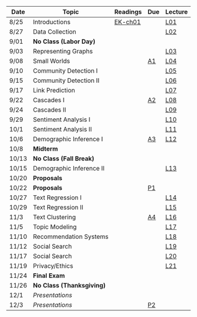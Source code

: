 | Date  | Topic                      | Readings                      | Due           | Lecture  |
| ----- |----------------------------|-------------------------------|---------------|----------|
| 8/25  | Introductions              |  [EK-ch01](read/ek-01.pdf)    |               |[L01](l01)|
| 8/27  | Data Collection            |                               |               |[L02](l02)|
| 9/01  | **No Class (Labor Day)**   |                               |               |          |
| 9/03  | Representing Graphs        |                               |               |[L03](l03)|
| 9/08  | Small Worlds               |                               | [A1](asg/a1)  |[L04](l04)|
| 9/10  | Community Detection I      |                               |               |[L05](l05)|
| 9/15  | Community Detection II     |                               |               |[L06](l06)|
| 9/17  | Link Prediction            |                               |               |[L07](l07)|
| 9/22  | Cascades I                 |                               | [A2](asg/a2)  |[L08](l08)|
| 9/24  | Cascades II                |                               |               |[L09](l09)|
| 9/29  | Sentiment Analysis I       |                               |               |[L10](l10)|
| 10/1  | Sentiment Analysis II      |                               |               |[L11](l11)|
| 10/6  | Demographic Inference I    |                               | [A3](asg/a3)  |[L12](l12)|
| 10/8  | **Midterm**                |                               |               |          |
| 10/13 | **No Class (Fall Break)**  |                               |               |          |
| 10/15 | Demographic Inference II   |                               |               |[L13](l13)|
| 10/20 | **Proposals**              |                               |               |          |
| 10/22 | **Proposals**              |                               | [P1](P1)      |          |
| 10/27 | Text Regression I          |                               |               |[L14](l14)|
| 10/29 | Text Regression II         |                               |               |[L15](l15)|
| 11/3  | Text Clustering            |                               | [A4](asg/a4)  |[L16](l16)|
| 11/5  | Topic Modeling             |                               |               |[L17](l17)|
| 11/10 | Recommendation Systems     |                               |               |[L18](l18)|
| 11/12 | Social Search              |                               |               |[L19](l19)|
| 11/17 | Social Search              |                               |               |[L20](l20)|
| 11/19 | Privacy/Ethics             |                               |               |[L21](l21)|
| 11/24 | **Final Exam**             |                               |               |          |
| 11/26 | **No Class (Thanksgiving)**|                               |               |          |
| 12/1  | *Presentations*            |                               |               |          |
| 12/3  | *Presentations*            |                               | [P2](P2)      |          |

